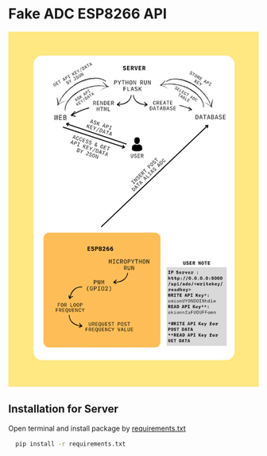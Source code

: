 # Fake ADC ESP8266 API

![image](https://github.com/administrator2992/adc_esp8266/blob/dev/flowchart.png)

## Installation for Server

Open terminal and install package by [requirements.txt](https://github.com/administrator2992/adc_esp8266/blob/dev/requirements.txt)

```bash
  pip install -r requirements.txt
```
